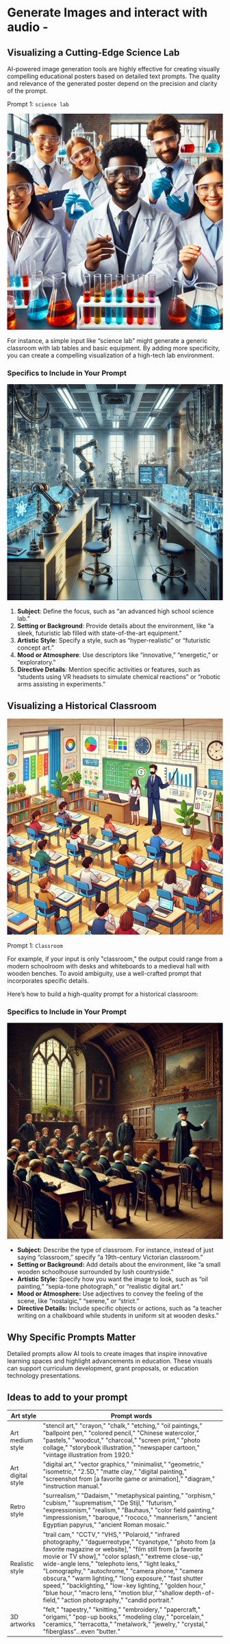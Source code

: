 # Generate Images and interact with audio - 

## Visualizing a Cutting-Edge Science Lab

AI-powered image generation tools are highly effective for creating visually compelling educational posters based on detailed text prompts. The quality and relevance of the generated poster depend on the precision and clarity of the prompt.

Prompt 1: ``science lab``

![](./media/a%20science%20lab.png)

For instance, a simple input like “science lab” might generate a generic classroom with lab tables and basic equipment. By adding more specificity, you can create a compelling visualization of a high-tech lab environment.

### **Specifics to Include in Your Prompt**  

![](./media/an%20advanced%20high%20school%20science%20lab,%20filled%20with%20state-of-the-art%20equipment,%20hyper-realistic%20with%20robotic%20arms%20assisting%20in%20experiments.png)

1. **Subject**: Define the focus, such as “an advanced high school science lab.”  
2. **Setting or Background**: Provide details about the environment, like “a sleek, futuristic lab filled with state-of-the-art equipment.”  
3. **Artistic Style**: Specify a style, such as “hyper-realistic” or “futuristic concept art.”  
4. **Mood or Atmosphere**: Use descriptors like “innovative,” “energetic,” or “exploratory.”  
5. **Directive Details**: Mention specific activities or features, such as “students using VR headsets to simulate chemical reactions” or “robotic arms assisting in experiments.”


## Visualizing a Historical Classroom

![](./media/a%20classroom%20scene%20with%20rows%20of%20desks,%20a%20whiteboard,%20colorful%20posters,%20students%20engaged%20in%20lessons,%20and%20a%20teacher%20explaining%20a%20concept.png)

 Prompt 1: ``Classroom``

For example, if your input is only "classroom," the output could range from a modern schoolroom with desks and whiteboards to a medieval hall with wooden benches. To avoid ambiguity, use a well-crafted prompt that incorporates specific details.

Here’s how to build a high-quality prompt for a historical classroom:

### Specifics to Include in Your Prompt

![](./media/a%2019th-century%20Victorian%20classroom,%20oil%20painting%20with%20a%20teacher%20writing%20on%20a%20chalkboard%20while%20students%20in%20uniform%20sit%20at%20wooden%20desk.png)

- **Subject:** Describe the type of classroom. For instance, instead of just saying “classroom,” specify “a 19th-century Victorian classroom.”
- **Setting or Background:** Add details about the environment, like “a small wooden schoolhouse surrounded by lush countryside.”
- **Artistic Style:** Specify how you want the image to look, such as “oil painting,” “sepia-tone photograph,” or “realistic digital art.”
- **Mood or Atmosphere:** Use adjectives to convey the feeling of the scene, like “nostalgic,” “serene,” or “strict.”
- **Directive Details:** Include specific objects or actions, such as “a teacher writing on a chalkboard while students in uniform sit at wooden desks.”

## Why Specific Prompts Matter
Detailed prompts allow AI tools to create images that inspire innovative learning spaces and highlight advancements in education. These visuals can support curriculum development, grant proposals, or education technology presentations.

## Ideas to add to your prompt

| Art style | Prompt words |
| --- | --- |
| Art medium style | "stencil art," "crayon," "chalk," "etching," "oil paintings," "ballpoint pen," "colored pencil," "Chinese watercolor," "pastels," "woodcut," "charcoal," "screen print," "photo collage," "storybook illustration," "newspaper cartoon," "vintage illustration from 1920." |
| Art digital style | "digital art," "vector graphics," "minimalist," "geometric," "isometric," "2.5D," "matte clay," "digital painting," "screenshot from [a favorite game or animation]," "diagram," "instruction manual."  |
| Retro style | "surrealism," "Dadaism," "metaphysical painting," "orphism," "cubism," "suprematism," "De Stijl," "futurism," "expressionism," "realism," "Bauhaus," "color field painting," "impressionism," "baroque," "rococo," "mannerism," "ancient Egyptian papyrus," "ancient Roman mosaic." |
| Realistic style | "trail cam," "CCTV," "VHS," "Polaroid," "infrared photography," "daguerreotype," "cyanotype," "photo from [a favorite magazine or website]," "film still from [a favorite movie or TV show]," "color splash," "extreme close-up," wide-angle lens," "telephoto lens," "light leaks," "Lomography," "autochrome," "camera phone," "camera obscura," "warm lighting," "long exposure," "fast shutter speed," "backlighting," "low-key lighting," "golden hour," "blue hour," "macro lens," "motion blur," "shallow depth-of-field," "action photography," "candid portrait." |
| 3D artworks | "felt," "tapestry," "knitting," "embroidery," "papercraft," "origami," "pop-up books," "modeling clay," "porcelain," "ceramics," "terracotta," "metalwork," "jewelry," "crystal," "fiberglass"…even "butter." |